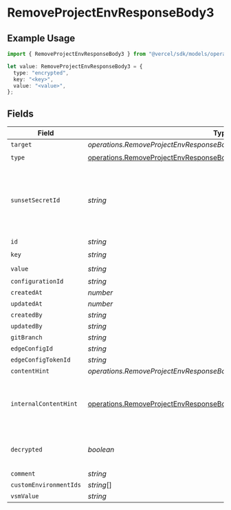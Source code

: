 # RemoveProjectEnvResponseBody3

## Example Usage

```typescript
import { RemoveProjectEnvResponseBody3 } from "@vercel/sdk/models/operations/removeprojectenv.js";

let value: RemoveProjectEnvResponseBody3 = {
  type: "encrypted",
  key: "<key>",
  value: "<value>",
};
```

## Fields

| Field                                                                                                                                                                    | Type                                                                                                                                                                     | Required                                                                                                                                                                 | Description                                                                                                                                                              |
| ------------------------------------------------------------------------------------------------------------------------------------------------------------------------ | ------------------------------------------------------------------------------------------------------------------------------------------------------------------------ | ------------------------------------------------------------------------------------------------------------------------------------------------------------------------ | ------------------------------------------------------------------------------------------------------------------------------------------------------------------------ |
| `target`                                                                                                                                                                 | *operations.RemoveProjectEnvResponseBodyProjectsResponseTarget*                                                                                                          | :heavy_minus_sign:                                                                                                                                                       | N/A                                                                                                                                                                      |
| `type`                                                                                                                                                                   | [operations.RemoveProjectEnvResponseBodyProjectsResponseType](../../models/operations/removeprojectenvresponsebodyprojectsresponsetype.md)                               | :heavy_check_mark:                                                                                                                                                       | N/A                                                                                                                                                                      |
| `sunsetSecretId`                                                                                                                                                         | *string*                                                                                                                                                                 | :heavy_minus_sign:                                                                                                                                                       | This is used to identiy variables that have been migrated from type secret to sensitive.                                                                                 |
| `id`                                                                                                                                                                     | *string*                                                                                                                                                                 | :heavy_minus_sign:                                                                                                                                                       | N/A                                                                                                                                                                      |
| `key`                                                                                                                                                                    | *string*                                                                                                                                                                 | :heavy_check_mark:                                                                                                                                                       | N/A                                                                                                                                                                      |
| `value`                                                                                                                                                                  | *string*                                                                                                                                                                 | :heavy_check_mark:                                                                                                                                                       | N/A                                                                                                                                                                      |
| `configurationId`                                                                                                                                                        | *string*                                                                                                                                                                 | :heavy_minus_sign:                                                                                                                                                       | N/A                                                                                                                                                                      |
| `createdAt`                                                                                                                                                              | *number*                                                                                                                                                                 | :heavy_minus_sign:                                                                                                                                                       | N/A                                                                                                                                                                      |
| `updatedAt`                                                                                                                                                              | *number*                                                                                                                                                                 | :heavy_minus_sign:                                                                                                                                                       | N/A                                                                                                                                                                      |
| `createdBy`                                                                                                                                                              | *string*                                                                                                                                                                 | :heavy_minus_sign:                                                                                                                                                       | N/A                                                                                                                                                                      |
| `updatedBy`                                                                                                                                                              | *string*                                                                                                                                                                 | :heavy_minus_sign:                                                                                                                                                       | N/A                                                                                                                                                                      |
| `gitBranch`                                                                                                                                                              | *string*                                                                                                                                                                 | :heavy_minus_sign:                                                                                                                                                       | N/A                                                                                                                                                                      |
| `edgeConfigId`                                                                                                                                                           | *string*                                                                                                                                                                 | :heavy_minus_sign:                                                                                                                                                       | N/A                                                                                                                                                                      |
| `edgeConfigTokenId`                                                                                                                                                      | *string*                                                                                                                                                                 | :heavy_minus_sign:                                                                                                                                                       | N/A                                                                                                                                                                      |
| `contentHint`                                                                                                                                                            | *operations.RemoveProjectEnvResponseBodyProjectsResponseContentHint*                                                                                                     | :heavy_minus_sign:                                                                                                                                                       | N/A                                                                                                                                                                      |
| `internalContentHint`                                                                                                                                                    | [operations.RemoveProjectEnvResponseBodyProjectsResponseInternalContentHint](../../models/operations/removeprojectenvresponsebodyprojectsresponseinternalcontenthint.md) | :heavy_minus_sign:                                                                                                                                                       | Similar to `contentHints`, but should not be exposed to the user.                                                                                                        |
| `decrypted`                                                                                                                                                              | *boolean*                                                                                                                                                                | :heavy_minus_sign:                                                                                                                                                       | Whether `value` and `vsmValue` are decrypted.                                                                                                                            |
| `comment`                                                                                                                                                                | *string*                                                                                                                                                                 | :heavy_minus_sign:                                                                                                                                                       | N/A                                                                                                                                                                      |
| `customEnvironmentIds`                                                                                                                                                   | *string*[]                                                                                                                                                               | :heavy_minus_sign:                                                                                                                                                       | N/A                                                                                                                                                                      |
| `vsmValue`                                                                                                                                                               | *string*                                                                                                                                                                 | :heavy_minus_sign:                                                                                                                                                       | N/A                                                                                                                                                                      |